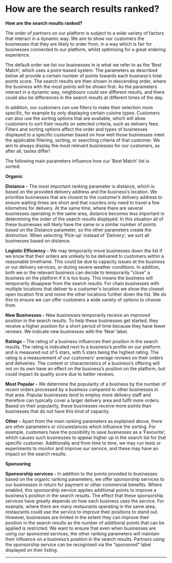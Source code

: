 How are the search results ranked?
==================================

**How are the search results ranked?** 

The order of partners on our platform is subject to a wide variety of factors that interact in a dynamic way. We aim to show our customers the businesses that they are likely to order from, in a way which is fair for businesses connected to our platform, whilst optimising for a great ordering experience. 

The default order we list our businesses in is what we refer to as the ‘Best Match’, which uses a point-based system. The parameters as described below all provide a certain number of points towards each business’s total points score. The search results are then shown in descending order, where the business with the most points will be shown first. As the parameters interact in a dynamic way, neighbours could see different results, and there could also be differences in the search results at different times of the day.

In addition, our customers can use filters to make their selection more specific, for example by only displaying certain cuisine types. Customers can also use the sorting options that are available, which will allow customers to sort their results on selected criteria, such as delivery fees. Filters and sorting options affect the order and types of businesses displayed to a specific customer based on how well those businesses meet the applicable filtering, sorting, or searching criteria of that customer. We aim to always display the most relevant businesses for our customers, as after all, tastes differ! 

The following main parameters influence how our ‘Best Match’ list is sorted:  

**Organic**

**Distance -** The most important ranking parameter is distance, which is based on the provided delivery address and the business’s location. We prioritise businesses that are closest to the customer’s delivery address to ensure waiting times are short and that couriers only need to travel a few kilometres for delivery. At the same time, where there are several businesses operating in the same area, distance becomes less important in determining the order of the search results displayed. In this situation all of these businesses will likely have the same or a similar number of points based on the Distance parameter, so the other parameters create the distinction. When selecting ‘Pick-up’ instead of ‘Delivery’, we sort all businesses based on distance. 

**Logistic Efficiency -** We may temporarily move businesses down the list if we know that their orders are unlikely to be delivered to customers within a reasonable timeframe. This could be due to capacity issues at the business or our delivery services, or during severe weather conditions. In addition, both we or the relevant business can decide to temporarily "close" a business on the platform if it is too busy. This means the business will temporarily disappear from the search results. For chain businesses with multiple locations that deliver to a customer's location we show the closest open location first and move the other locations further down the list. We do this to ensure we can offer customers a wide variety of options to choose from. 

**New Businesses -** New businesses temporarily receive an improved position in the search results. To help these businesses get started, they receive a higher position for a short period of time because they have fewer reviews. We indicate new businesses with the ‘New’ label. 

**Ratings -** The rating of a business influences their position in the search results. The rating is indicated next to a business’s profile on our platform and is measured out of 5 stars, with 5 stars being the highest rating. The rating is a measurement of our customers’ average reviews on their orders and deliveries. The content or characteristics of a business’s offering will not on its own have an effect on the business’s position on the platform, but could impact its quality score due to better reviews. 

**Most Popular -** We determine the popularity of a business by the number of recent orders processed by a business compared to other businesses in that area. Popular businesses tend to employ more delivery staff and therefore can typically cover a larger delivery area and fulfil more orders. Based on their popularity, these businesses receive more points than businesses that do not have this kind of capacity. 

**Other -** Apart from the main ranking parameters as explained above, there are other parameters or circumstances which influence the sorting. For example, customers have the possibility to save businesses as a ‘Favourite’, which causes such businesses to appear higher up in the search list for that specific customer. Additionally and from time to time, we may run tests or experiments to monitor and improve our service, and these may have an impact on the search results. 

**Sponsoring**

**Sponsorship services -** In addition to the points provided to businesses based on the organic ranking parameters, we offer sponsorship services to our businesses in return for payment or other commercial benefits. Where enabled, this sponsorship service applies additional points to improve a business’s position in the search results. The effect that these sponsorship services have greatly depends on how each business uses the service. For example, where there are many restaurants operating in the same area, restaurants could use the service to improve their positions to stand out. However, businesses are limited in the extent they can improve their position in the search results as the number of additional points that can be applied is restricted. We want to ensure that even when businesses are using our sponsored services, the other ranking parameters will maintain their influence on a business’s position in the search results. Partners using the sponsorship service can be recognised via the “sponsored” label displayed on their listing. 

* * *